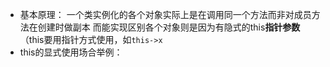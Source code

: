 - 基本原理：
	一个类实例化的各个对象实际上是在调用同一个方法而非对成员方法在创建时做副本
	而能实现区别各个对象则是因为有隐式的this**指针参数**（this要用指针方式使用，如`this->x`
- this的显式使用场合举例：